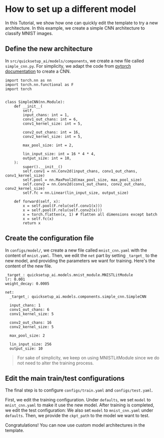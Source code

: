 # How to set up a different model
In this Tutorial, we show how one can quickly edit the template to try a new architecture. In this example, we create a simple CNN architecture to classify MNIST images.
## Define the new architecture
In `src/quicksetup_ai/models/components`, we create a new file called `simple_cnn.py`. For simplicity, we adapt the code from [pytorch documentation](https://pytorch.org/tutorials/beginner/blitz/cifar10_tutorial.html) to create a CNN.

```
import torch.nn as nn
import torch.nn.functional as F
import torch


class SimpleCNN(nn.Module):
    def __init__(
        self,
        input_chans: int = 1,
        conv1_out_chans: int = 6,
        conv1_kernel_size: int = 5,

        conv2_out_chans: int = 16,
        conv2_kernel_size: int = 5,

        max_pool_size: int = 2,

        lin_input_size: int = 16 * 4 * 4,
        output_size: int = 10,
    ):
        super().__init__()
        self.conv1 = nn.Conv2d(input_chans, conv1_out_chans, conv1_kernel_size)
        self.pool = nn.MaxPool2d(max_pool_size, max_pool_size)
        self.conv2 = nn.Conv2d(conv1_out_chans, conv2_out_chans, conv2_kernel_size)
        self.fc = nn.Linear(lin_input_size, output_size)

    def forward(self, x):
        x = self.pool(F.relu(self.conv1(x)))
        x = self.pool(F.relu(self.conv2(x)))
        x = torch.flatten(x, 1) # flatten all dimensions except batch
        x = self.fc(x)
        return x
```
## Create the configuration file
In `configs/model/`, we create a new file called `mnist_cnn.yaml` with the content of `mnist.yaml`. Then, we edit the `net` part by setting `_target_` to the new model, and providing the parameters we want for training. Here's the content of the new file.

```
_target_: quicksetup_ai.models.mnist_module.MNISTLitModule
lr: 0.001
weight_decay: 0.0005

net:
  _target_: quicksetup_ai.models.components.simple_cnn.SimpleCNN

  input_chans: 1
  conv1_out_chans: 6
  conv1_kernel_size: 5

  conv2_out_chans: 16
  conv2_kernel_size: 5

  max_pool_size: 2

  lin_input_size: 256
  output_size: 10
```
> For sake of simplicity, we keep on using MNISTLitModule since we do not need to alter the training process.

## Edit the main train/test configurations 
The final step is to configure `configs/train.yaml` and `configs/test.yaml`.

First, we edit the training configuration. Under `defaults`, we set `model` to `mnist_cnn.yaml` to make it use the new model. After training is completed, we edit the test configuration: We also set `model` to `mnist_cnn.yaml` under `defaults`. Then, we provide the `ckpt_path` to the model we want to test.

Congratulations! You can now use custom model architectures in the template.
